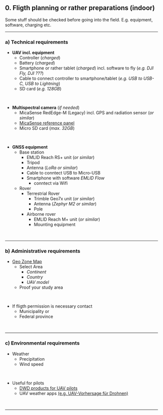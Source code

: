 ## 0. Fligth planning or rather preparations (indoor)

Some stuff should be checked before going into the field. E.g. equipment, software, charging etc.

---

### a) Technical requirements
  * **UAV incl. equipment** 
    * Controller (*charged*)
    * Battery (*charged*)
    * Smartphone or rather tablet (*charged*) incl. software to fly (*e.g. DJI Fly, DJI ???*)
    * Cable to connect controller to smartphone/tablet (*e.g. USB to USB-C, USB to Lightning*)
    * SD card (*e.g. 128GB*)
 
<br>

  * **Multispectral camera** (*if needed*)
    *  MicaSense RedEdge-M (Legacy) incl. GPS and radiation sensor (*or similar*)
    *  [MicaSense reference panel](https://support.micasense.com/hc/en-us/articles/115000765514-Use-of-Calibrated-Reflectance-Panels-For-MicaSense-Data)
    *  Micro SD card (*max. 32GB*)

<br>

  * **GNSS equipment**
    *  Base station 
        * EMLID Reach RS+ unit (*or similar*)
        * Tripod
        * Antenna (*LoRa or similar*)
        * Cable to conntect USB to Micro-USB
        * Smartphone with software *EMLID Flow*
          * conntect via Wifi
    * Rover
      * Terrestrial Rover
        * Trimble Geo7x unit (*or similar*)
        * Antenna (*Zephyr M2 or similar*)
        * Pole
      * Airborne rover
        * EMLID Reach M+ unit (*or similar*)
        * Mounting equipment

<br>

--- 

### b) Administrative requirements
* [Geo Zone Map](https://www.dji.com/flysafe/geo-map)
    * Select Area 
      * *Continent* 
      * *Country* 
      * *UAV model* 
    * Proof your study area

<br>

* If fligth permission is necessary contact
  * Municipality or
  * Federal province
  
<br>

---

### c) Environmental requirements
* Weather
  * Precipitation
  * Wind speed

<br>

* Useful for pilots
  * [DWD products for UAV pilots](https://www.dwd.de/DE/fachnutzer/luftfahrt/teaser/luftsportberichte/luftsportberichte_node.html) 
  * UAV weather apps [(e.g. UAV-Vorhersage für Drohnen)](https://play.google.com/store/apps/details?id=com.uavforecast&hl=de&gl=US)

<br>


---
